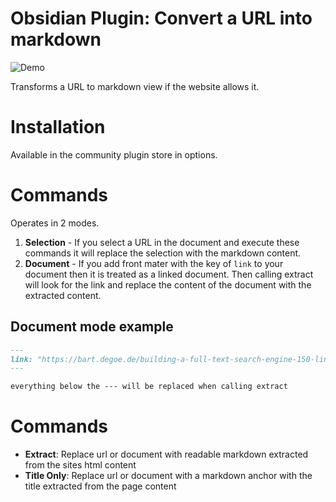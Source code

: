 # Obsidian Plugin: Convert a URL into markdown
![Demo](images/demo-extract-url.gif)

Transforms a URL to markdown view if the website allows it.

# Installation
Available in the community plugin store in options.

# Commands
Operates in 2 modes.
1. __Selection__ - If you select a URL in the document and execute these commands it will replace the selection with the markdown content.
2. __Document__ - If you add front mater with the key of `link` to your document then it is treated as a linked document. Then calling extract will look for the link and replace the content of the document with the extracted content.

## Document mode example
```markdown
---
link: "https://bart.degoe.de/building-a-full-text-search-engine-150-lines-of-code/"
---

everything below the --- will be replaced when calling extract
```

# Commands
- __Extract__: Replace url or document with readable markdown extracted from the sites html content
- __Title Only__: Replace url or document with a markdown anchor with the title extracted from the page content